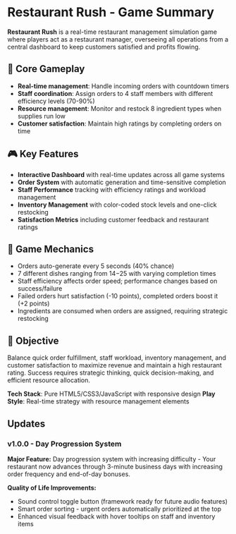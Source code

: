 # Restaurant Rush - Game Summary

**Restaurant Rush** is a real-time restaurant management simulation game where players act as a restaurant manager, overseeing all operations from a central dashboard to keep customers satisfied and profits flowing.

## 🎯 Core Gameplay
- **Real-time management**: Handle incoming orders with countdown timers
- **Staff coordination**: Assign orders to 4 staff members with different efficiency levels (70-90%)
- **Resource management**: Monitor and restock 8 ingredient types when supplies run low
- **Customer satisfaction**: Maintain high ratings by completing orders on time

## 🎮 Key Features
- **Interactive Dashboard** with real-time updates across all game systems
- **Order System** with automatic generation and time-sensitive completion
- **Staff Performance** tracking with efficiency ratings and workload management
- **Inventory Management** with color-coded stock levels and one-click restocking
- **Satisfaction Metrics** including customer feedback and restaurant ratings

## 🎲 Game Mechanics
- Orders auto-generate every 5 seconds (40% chance)
- 7 different dishes ranging from $14-$25 with varying completion times
- Staff efficiency affects order speed; performance changes based on success/failure
- Failed orders hurt satisfaction (-10 points), completed orders boost it (+2 points)
- Ingredients are consumed when orders are assigned, requiring strategic restocking

## 🎯 Objective
Balance quick order fulfillment, staff workload, inventory management, and customer satisfaction to maximize revenue and maintain a high restaurant rating. Success requires strategic thinking, quick decision-making, and efficient resource allocation.

**Tech Stack**: Pure HTML5/CSS3/JavaScript with responsive design
**Play Style**: Real-time strategy with resource management elements

## Updates

### v1.0.0 - Day Progression System
**Major Feature:** Day progression system with increasing difficulty - Your restaurant now advances through 3-minute business days with increasing order frequency and end-of-day bonuses.

**Quality of Life Improvements:**
- Sound control toggle button (framework ready for future audio features)
- Smart order sorting - urgent orders automatically prioritized at the top
- Enhanced visual feedback with hover tooltips on staff and inventory items
